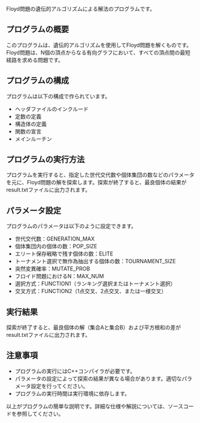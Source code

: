 Floyd問題の遺伝的アルゴリズムによる解法のプログラムです。

## プログラムの概要
このプログラムは、遺伝的アルゴリズムを使用してFloyd問題を解くものです。Floyd問題は、N個の頂点からなる有向グラフにおいて、すべての頂点間の最短経路を求める問題です。

## プログラムの構成
プログラムは以下の構成で作られています。

- ヘッダファイルのインクルード
- 定数の定義
- 構造体の定義
- 関数の宣言
- メインルーチン

## プログラムの実行方法
プログラムを実行すると、指定した世代交代数や個体集団の数などのパラメータを元に、Floyd問題の解を探索します。探索が終了すると、最良個体の結果がresult.txtファイルに出力されます。

## パラメータ設定
プログラムのパラメータは以下のように設定できます。

- 世代交代数：GENERATION_MAX
- 個体集団内の個体の数：POP_SIZE
- エリート保存戦略で残す個体の数：ELITE
- トーナメント選択で無作為抽出する個体の数：TOURNAMENT_SIZE
- 突然変異確率：MUTATE_PROB
- フロイド問題におけるN：MAX_NUM
- 選択方式：FUNCTION1（ランキング選択またはトーナメント選択）
- 交叉方式：FUNCTION2（1点交叉、2点交叉、または一様交叉）

## 実行結果
探索が終了すると、最良個体の解（集合Aと集合B）および平方根和の差がresult.txtファイルに出力されます。

## 注意事項
- プログラムの実行にはC++コンパイラが必要です。
- パラメータの設定によって探索の結果が異なる場合があります。適切なパラメータ設定を行ってください。
- プログラムの実行時間は実行環境に依存します。

以上がプログラムの簡単な説明です。詳細な仕様や解説については、ソースコードを参照してください。